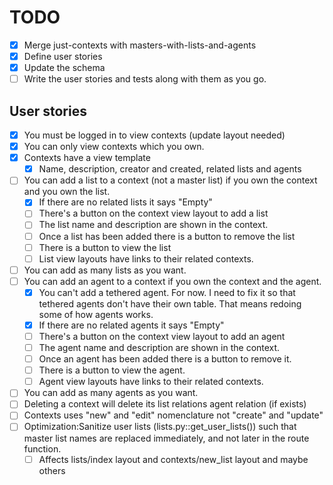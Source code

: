 # TODO

- [x] Merge just-contexts with masters-with-lists-and-agents
- [x] Define user stories
- [x] Update the schema
- [ ] Write the user stories and tests along with them as you go.

## User stories

- [x] You must be logged in to view contexts (update layout needed)
- [x] You can only view contexts which you own.
- [x] Contexts have a view template
    - [x] Name, description, creator and created, related lists and agents
- [ ] You can add a list to a context (not a master list) if you own the context and you own the list.
    - [x] If there are no related lists it says "Empty"
    - [ ] There's a button on the context view layout to add a list
    - [ ] The list name and description are shown in the context.
    - [ ] Once a list has been added there is a button to remove the list
    - [ ] There is a button to view the list
    - [ ] List view layouts have links to their related contexts.
- [ ] You can add as many lists as you want.
- [ ] You can add an agent to a context if you own the context and the agent.
    - [x] You can't add a tethered agent. For now. I need to fix it so that tethered agents don't have their own table. That means redoing some of how agents works.
    - [x] If there are no related agents it says "Empty"
    - [ ] There's a button on the context view layout to add an agent
    - [ ] The agent name and description are shown in the context.
    - [ ] Once an agent has been added there is a button to remove it.
    - [ ] There is a button to view the agent.
    - [ ] Agent view layouts have links to their related contexts.
- [ ] You can add as many agents as you want.
- [ ] Deleting a context will delete its list relations agent relation (if exists)
- [ ] Contexts uses "new" and "edit" nomenclature not "create" and "update"
- [ ] Optimization:Sanitize user lists (lists.py::get_user_lists()) such that master list names are replaced immediately, and not later in the route function. 
    - [ ] Affects lists/index layout and contexts/new_list layout and maybe others
